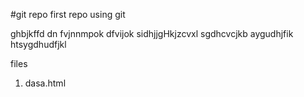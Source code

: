 #git repo
 first repo using git
 
 ghbjkffd dn 
 fvjnnmpok
 dfvijok
 sidhjjgHkjzcvxl
 sgdhcvcjkb  aygudhjfik
 htsygdhudfjkl
 
 
 files
 1. dasa.html